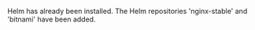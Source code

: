Helm has already been installed.
The Helm repositories 'nginx-stable' and 'bitnami' have been added.
